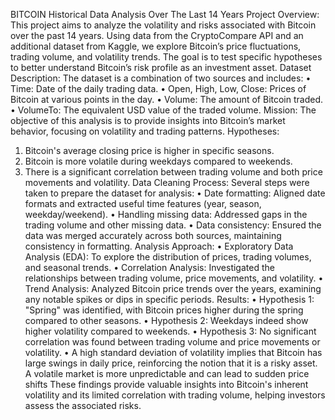 BITCOIN 
Historical Data Analysis Over The Last 14 Years
Project Overview:
This project aims to analyze the volatility and risks associated with Bitcoin over the past 14 years. Using data from the CryptoCompare API and an additional dataset from Kaggle, we explore Bitcoin’s price fluctuations, trading volume, and volatility trends. The goal is to test specific hypotheses to better understand Bitcoin’s risk profile as an investment asset.
Dataset Description:
The dataset is a combination of two sources and includes:
•	Time: Date of the daily trading data.
•	Open, High, Low, Close: Prices of Bitcoin at various points in the day.
•	Volume: The amount of Bitcoin traded.
•	VolumeTo: The equivalent USD value of the traded volume.
Mission:
The objective of this analysis is to provide insights into Bitcoin’s market behavior, focusing on volatility and trading patterns.
Hypotheses:
1.	Bitcoin's average closing price is higher in specific seasons.
2.	Bitcoin is more volatile during weekdays compared to weekends.
3.	There is a significant correlation between trading volume and both price movements and volatility.
Data Cleaning Process:
Several steps were taken to prepare the dataset for analysis:
•	Date formatting: Aligned date formats and extracted useful time features (year, season, weekday/weekend).
•	Handling missing data: Addressed gaps in the trading volume and other missing data.
•	Data consistency: Ensured the data was merged accurately across both sources, maintaining consistency in formatting.
Analysis Approach:
•	Exploratory Data Analysis (EDA): To explore the distribution of prices, trading volumes, and seasonal trends.
•	Correlation Analysis: Investigated the relationships between trading volume, price movements, and volatility.
•	Trend Analysis: Analyzed Bitcoin price trends over the years, examining any notable spikes or dips in specific periods.
Results:
•	Hypothesis 1:  "Spring" was identified, with Bitcoin prices higher during the spring compared to other seasons.
•	Hypothesis 2: Weekdays indeed show higher volatility compared to weekends.
•	Hypothesis 3: No significant correlation was found between trading volume and price movements or volatility.
•	A high standard deviation of volatility implies that Bitcoin has large swings in daily price, reinforcing the notion that it is a risky asset. A volatile market is more unpredictable and can lead to sudden price shifts
These findings provide valuable insights into Bitcoin's inherent volatility and its limited correlation with trading volume, helping investors assess the associated risks.


